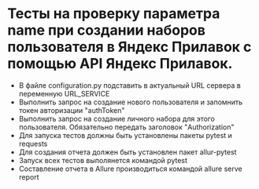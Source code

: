 ﻿# Тесты на проверку параметра name при создании наборов пользователя в Яндекс Прилавок с помощью API Яндекс Прилавок.
- В файле configuration.py подставить в актуальный URL сервера в переменную URL_SERVICE
- Выполнить запрос на создание нового пользователя и запомнить токен авторизации "authToken"
- Выполнить запрос на создание личного набора для этого пользователя. Обязательно передать заголовок "Authorization"
- Для запуска тестов должны быть установлены пакеты pytest и requests
- Для создания отчета должен быть установлен пакет allur-pytest
- Запуск всех тестов выполянется командой pytest
- Составление отчета в Allure производиться командой allure serve report